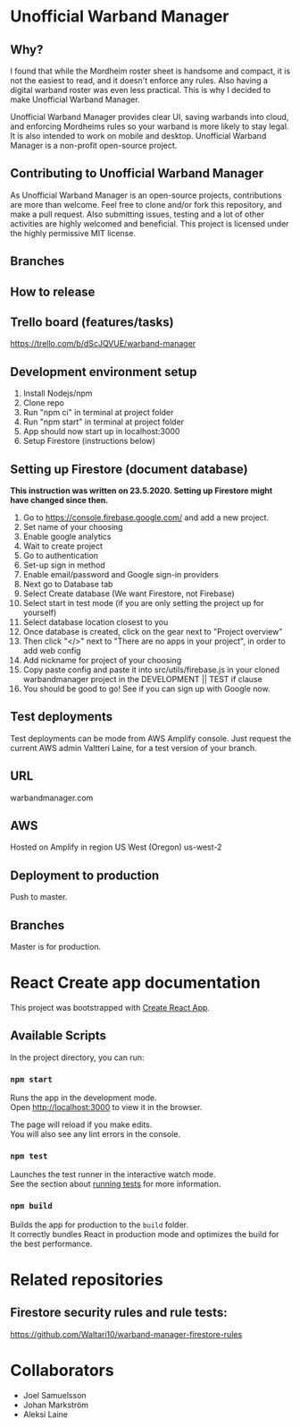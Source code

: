 # Unofficial Warband Manager

## Why?

I found that while the Mordheim roster sheet is handsome and compact, it is not the easiest to read, and it doesn't enforce any rules. Also having a digital warband roster was even less practical. This is why I decided to make Unofficial Warband Manager. 

Unofficial Warband Manager provides clear UI, saving warbands into cloud, and enforcing Mordheims rules so your warband is more likely to stay legal. It is also intended to work on mobile and desktop. Unofficial Warband Manager is a non-profit open-source project.

## Contributing to Unofficial Warband Manager

As Unofficial Warband Manager is an open-source projects, contributions are more than welcome. Feel free to clone and/or fork this repository, and make a pull request. Also submitting issues, testing and a lot of other activities are highly welcomed and beneficial. This project is licensed under the highly permissive MIT license.

## Branches

## How to release

## Trello board (features/tasks)

https://trello.com/b/dScJQVUE/warband-manager

## Development environment setup 

1. Install Nodejs/npm
2. Clone repo
3. Run "npm ci" in terminal at project folder
4. Run "npm start" in terminal at project folder
5. App should now start up in localhost:3000
6. Setup Firestore (instructions below)

## Setting up Firestore (document database)

<b>This instruction was written on 23.5.2020. Setting up Firestore might have changed since then.</b>

1. Go to https://console.firebase.google.com/ and add a new project.
2. Set name of your choosing
3. Enable google analytics
4. Wait to create project
5. Go to authentication
6. Set-up sign in method
7. Enable email/password and Google sign-in providers
8. Next go to Database tab
9. Select Create database (We want Firestore, not Firebase)
10. Select start in test mode (if you are only setting the project up for yourself)
11. Select database location closest to you
12. Once database is created, click on the gear next to "Project overview"
13. Then click "</>" next to "There are no apps in your project", in order to add web config
14. Add nickname for project of your choosing
15. Copy paste config and paste it into src/utils/firebase.js in your cloned warbandmanager project in the DEVELOPMENT || TEST if clause
16. You should be good to go! See if you can sign up with Google now.

## Test deployments

Test deployments can be mode from AWS Amplify console. Just request the current AWS admin Valtteri Laine, for a test version of your branch.

## URL

warbandmanager.com

## AWS

Hosted on Amplify in region US West (Oregon) us-west-2

## Deployment to production

Push to master.

## Branches

Master is for production.

# React Create app documentation

This project was bootstrapped with [Create React App](https://github.com/facebook/create-react-app).

## Available Scripts

In the project directory, you can run:

### `npm start`

Runs the app in the development mode.<br />
Open [http://localhost:3000](http://localhost:3000) to view it in the browser.

The page will reload if you make edits.<br />
You will also see any lint errors in the console.

### `npm test`

Launches the test runner in the interactive watch mode.<br />
See the section about [running tests](https://facebook.github.io/create-react-app/docs/running-tests) for more information.

### `npm build`

Builds the app for production to the `build` folder.<br />
It correctly bundles React in production mode and optimizes the build for the best performance.


# Related repositories

## Firestore security rules and rule tests:
https://github.com/Waltari10/warband-manager-firestore-rules



# Collaborators
- Joel Samuelsson
- Johan Markström
- Aleksi Laine
